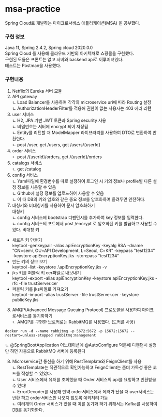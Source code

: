 # msa-practice
Spring Cloud로 개발하는 마이크로서비스 애플리케이션(MSA) 을 공부했다.

### 구현 정보
Java 11, Spring 2.4.2, Spring cloud 2020.0.0 <br>
Spring Cloud 를 사용해 클라우드 기반의 아키텍쳐로 쇼핑몰을 구현했다. <br>
구현된 모듈은 프론트는 없고 서버와 backend api로 이루어져있다.<br>
테스트는 Postman을 사용했다.

### 구현내용
1. Netflix의 Eureka 서버 모듈<br>
2. API gateway<br>
ㄴ Load Balancer를 사용하여 각각의 microservice uri에 따라 Routing 설정<br>
ㄴ AuthorizationHeaderFilter를 적용해 권한이 없는 사용자는 403 에러 리턴<br>
3. user 서비스 <br>
ㄴ H2, JPA 기반 JWT 토큰과 Spring security 사용<br>
ㄴ 비밀번호는 서버에 encrypt 되어 저장됨<br>
ㄴ Entity를 리턴할 때 ModelMapper 라이브러리를 사용하여 DTO로 변환하여 반환한다.<br>
ㄴ post /user, get /users, get /users/{userId}<br>
4. order 서비스<br>
ㄴ post /{userId}/orders, get /{userId}/orders <br>
5. catalogs 서비스<br>
ㄴ get /catalog<br>
6. config 서비스<br>
ㄴ Yaml파일에 환경변수를 따로 설정하여 로그인 시 키의 정보나 profile별 다른 설정 정보를 사용할 수 있음<br>
ㄴ Github에 설정 정보를 업로드하여 사용할 수 있음<br>
ㄴ 이 때 DB의 키와 암호와 같은 중요 정보를 암호화하여 올려두면 안전하다.<br>
7. 대칭키와 비대칭키를 사용하여 문서 암호화하기<br>
대칭키<br>
ㄴ config 서비스에 bootstrap 디펜던시를 추가하여 key 정보를 입력한다.<br>
ㄴ config 서비스의 포트에서 post /encrypt 로 암호화된 키를 발급하고 사용할 수 있다.
비대칭 키
- 새로운 키 만들기<br>
keytool -genkeypair -alias apiEncryptionKey -keyalg RSA -dname "CN=semi, OU=API Development, L=Seoul, C=KR" -keypass "test1234" -keystore apiEncryptionKey.jks -storepass "test1234" <br>
- 만든 키의 정보 보기<br>
keytool -list -keystore .\apiEncryptionKey.jks -v <br>
- jks 키를 퍼블릭 키 cer파일로 내보내기<br>
keytool -export -alias apiEncryptionKey -keystore apiEncryptionKey.jks -rfc -file trustServer.cer<br>
- 퍼블릭 키를 jks파일로 가져오기<br>
keytool -import -alias trustServer -file trustServer.cer -keystore publicKey.jks<br>
8. AMQP(Advanced Message Queuing Protocol) 프로토콜을 사용하여 마이크로서비스를 동기화하기<br>
ㄴ AMQP를 구현한 브로커로는 RabbitMQ를 사용했다. (도커를 사용)<br>
```
docker run -d --name rabbitmq -p 5672:5672 -p 15672:15672 --restart=unless-stopped rabbitmq:management
```
ㄴ @SpringBootApplication 어노테이션에 @AutoConfigure 덕분에 디펜던시 설정만 하면 자동으로 RabbitMQ 서버에 등록된다 <br>

8. Microservice간 통신을 하기 위해 RestTemplate와 FeignClient를 사용<br>
ㄴ RestTemplate는 직관적으로 확인가능하고 FeignClient는 좀더 가독성 좋은 코드를 작성할 수 있었다.<br>
ㄴ User 서비스에서 유저를 조회했을 때 Order 서비스의 api를 요청하고 반환받을 수 있다!<br>
ㄴ ErrorDecoder를 사용해 만약 order서비스에서 에러가 났을 때 user서비스는 반환 하고 order서비스만 나오지 않도록 예외처리 가능<br>
ㄴ 여러개의 Order 서비스가 있을 때 이를 동기화 하기 위해서는 Kafka를 사용하여 DB를 동기화한다.<br>

